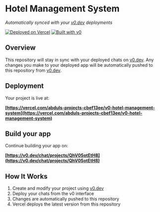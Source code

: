 # Hotel Management System

*Automatically synced with your [v0.dev](https://v0.dev) deployments*

[![Deployed on Vercel](https://img.shields.io/badge/Deployed%20on-Vercel-black?style=for-the-badge&logo=vercel)](https://vercel.com/abduls-projects-cbef13ee/v0-hotel-management-system)
[![Built with v0](https://img.shields.io/badge/Built%20with-v0.dev-black?style=for-the-badge)](https://v0.dev/chat/projects/QhV0SotEtH8)

## Overview

This repository will stay in sync with your deployed chats on [v0.dev](https://v0.dev).
Any changes you make to your deployed app will be automatically pushed to this repository from [v0.dev](https://v0.dev).

## Deployment

Your project is live at:

**[https://vercel.com/abduls-projects-cbef13ee/v0-hotel-management-system](https://vercel.com/abduls-projects-cbef13ee/v0-hotel-management-system)**

## Build your app
Continue building your app on:

**[https://v0.dev/chat/projects/QhV0SotEtH8](https://v0.dev/chat/projects/QhV0SotEtH8)**

## How It Works

1. Create and modify your project using [v0.dev](https://v0.dev)
2. Deploy your chats from the v0 interface
3. Changes are automatically pushed to this repository
4. Vercel deploys the latest version from this repository
